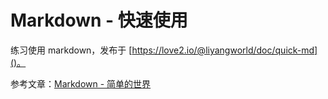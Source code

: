 # Markdown - 快速使用
练习使用 markdown，发布于 [https://love2.io/@liyangworld/doc/quick-md]()。

参考文章：[Markdown - 简单的世界](https://love2.io/@yammgao/doc/markdown-simple-world/2.md)

